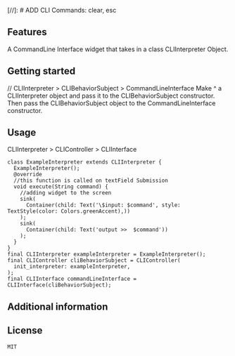[//]: # ADD CLI Commands: clear, esc



## Features
A CommandLine Interface widget that takes in a class CLIInterpreter Object.

## Getting started
// CLIInterpreter > CLIBehaviorSubject > CommandLineInterface
Make ^ a CLIInterpreter object and pass it to the CLIBehaviorSubject constructor.
Then pass the CLIBehaviorSubject object to the CommandLineInterface constructor.



## Usage
CLIInterpreter > CLIController > CLIInterface
```
class ExampleInterpreter extends CLIInterpreter {
  ExampleInterpreter();
  @override
  //this function is called on textField Submission
  void execute(String command) {
    //adding widget to the screen
    sink(
      Container(child: Text('\$input: $command', style: TextStyle(color: Colors.greenAccent),))
    );
    sink(
      Container(child: Text('output >>  $command'))
    );
  }
}
final CLIInterpreter exampleInterpreter = ExampleInterpreter();
final CLIController cliBehaviorSubject = CLIController(
  init_interpreter: exampleInterpreter,
);
final CLIInterface commandLineInterface = CLIInterface(cliBehaviorSubject);
```

## Additional information

## License
    MIT